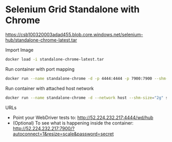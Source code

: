 # Selenium Grid Standalone with Chrome

<https://csb100320003adad455.blob.core.windows.net/selenium-hub/standalone-chrome-latest.tar>

Import Image
```sh
docker load -i standalone-chrome-latest.tar
```

Run container with port mapping
```sh
docker run --name standalone-chrome -d -p 4444:4444 -p 7900:7900 --shm-size="2g" selenium/standalone-chrome:latest
```

Run container with attached host network
```sh
docker run --name standalone-chrome -d --network host --shm-size="2g" selenium/standalone-chrome:latest
```

URLs
- Point your WebDriver tests to: <http://52.224.232.217:4444/wd/hub⁠>
- (Optional) To see what is happening inside the container: <http://52.224.232.217:7900/?autoconnect=1&resize=scale&password=secret⁠>